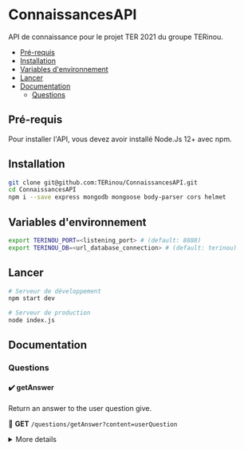 # ConnaissancesAPI
API de connaissance pour le projet TER 2021 du groupe TERinou.

* [Pré-requis](#pré-requis)
* [Installation](#installation)
* [Variables d'environnement](#variables-denvironnement)
* [Lancer](#lancer)
* [Documentation](#documentation)
  * [Questions](#questions)


## Pré-requis
Pour installer l'API, vous devez avoir installé Node.Js 12+ avec npm.

## Installation
```bash
git clone git@github.com:TERinou/ConnaissancesAPI.git
cd ConnaissancesAPI
npm i --save express mongodb mongoose body-parser cors helmet
```

## Variables d'environnement
```bash
export TERINOU_PORT=<listening_port> # (default: 8888)
export TERINOU_DB=<url_database_connection> # (default: terinou)
```

## Lancer
```bash
# Serveur de développement
npm start dev

# Serveur de production
node index.js
```

## Documentation

### Questions

#### :heavy_check_mark: getAnswer

Return an answer to the user question give.

:triangular_flag_on_post: **GET** `/questions/getAnswer?content=userQuestion`

<details>
<summary>More details</summary>
<br/>

:bulb: **Query params**

| Key     | Value        | Description                                  |
| ------- | ------------ | -------------------------------------------- |
| content | userQuestion | The user's question, if null return an error |

<br/>

:pencil2: **Samples**:

**GET** `/questions/getAnswer?content=What do you know about chairs?`

```json
{
  "ok": true,
  "answer": "BOT_ANSWER"
}
```

**GET** `/questions/getAnswer`

```json
{
  "ok": false,
  "code": "ME40001",
  "message": "No question were asked"
}
```
</details>